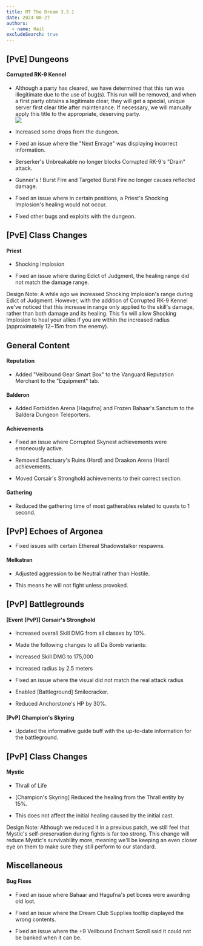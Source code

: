 ```yaml
---
title: MT The Dream 3.3.1
date: 2024-08-27
authors:
  - name: Hail
excludeSearch: true
---
```

[PvE] Dungeons
--------------

#### Corrupted RK-9 Kennel

-   Although a party has cleared, we have determined that this run was illegitimate due to the use of bug(s). This run will be removed, and when a first party obtains a legitimate clear, they will get a special, unique server first clear title after maintenance. If necessary, we will manually apply this title to the appropriate, deserving party.\
    ![](https://lh7-rt.googleusercontent.com/docsz/AD_4nXcd84eTE5D5NPFnakTvbf2nsZ34JliFDk_Kw7bFNi4JgFzkznx2S-_FoTPxbtyEFjZzd3PSWBgjHV6o-QlcEyzzWv88lTn7S328fdW_KvUU_vq-Y17w3eMBrnps_QvddHX65GVF64DvK7je8n8k8LObzH_q?key=XkOLX5lUjOpQlsE1w4cQYQ)

-   Increased some drops from the dungeon.

-   Fixed an issue where the "Next Enrage" was displaying incorrect information.

-   Berserker's  Unbreakable no longer blocks Corrupted RK-9's "Drain" attack.

-   Gunner's ! Burst Fire and Targeted Burst Fire no longer causes reflected damage.

-   Fixed an issue where in certain positions, a Priest's Shocking Implosion's healing would not occur.

-   Fixed other bugs and exploits with the dungeon.

[PvE] Class Changes
-------------------

#### Priest

-   Shocking Implosion

-   Fixed an issue where during Edict of Judgment, the healing range did not match the damage range.

Design Note: A while ago we increased Shocking Implosion's range during Edict of Judgment. However, with the addition of Corrupted RK-9 Kennel we've noticed that this increase in range only applied to the skill's damage, rather than both damage and its healing. This fix will allow Shocking Implosion to heal your allies if you are within the increased radius (approximately 12~15m from the enemy).

General Content
---------------

#### Reputation

-   Added "Veilbound Gear Smart Box" to the Vanguard Reputation Merchant to the "Equipment" tab.

#### Balderon

-   Added Forbidden Arena [Hagufna] and Frozen Bahaar's Sanctum to the Baldera Dungeon Teleporters.

#### Achievements

-   Fixed an issue where Corrupted Skynest achievements were erroneously active.

-   Removed Sanctuary's Ruins (Hard) and Draakon Arena (Hard) achievements.

-   Moved Corsair's Stronghold achievements to their correct section.

#### Gathering

-   Reduced the gathering time of most gatherables related to quests to 1 second.

[PvP] Echoes of Argonea
-----------------------

-   Fixed issues with certain Ethereal Shadowstalker respawns.

#### Melkatran

-   Adjusted aggression to be Neutral rather than Hostile.

-   This means he will not fight unless provoked.

[PvP] Battlegrounds
-------------------

#### [Event (PvP)] Corsair's Stronghold

-   Increased overall Skill DMG from all classes by 10%.

-   Made the following changes to all Da Bomb variants:

-   Increased Skill DMG to 175,000

-   Increased radius by 2.5 meters

-   Fixed an issue where the visual did not match the real attack radius

-   Enabled [Battleground] Smilecracker.

-   Reduced Anchorstone's HP by 30%.

#### [PvP] Champion's Skyring

-   Updated the informative guide buff with the up-to-date information for the battleground.

[PvP] Class Changes
-------------------

####  Mystic

-   Thrall of Life

-   [Champion's Skyring] Reduced the healing from the Thrall entity by 15%.

-   This does not affect the initial healing caused by the initial cast.

Design Note: Although we reduced it in a previous patch, we still feel that Mystic's self-preservation during fights is far too strong. This change will reduce Mystic's survivability more, meaning we'll be keeping an even closer eye on them to make sure they still perform to our standard.

Miscellaneous
-------------

#### Bug Fixes

-   Fixed an issue where Bahaar and Hagufna's pet boxes were awarding old loot.

-   Fixed an issue where the Dream Club Supplies tooltip displayed the wrong contents.

-   Fixed an issue where the +9 Veilbound Enchant Scroll said it could not be banked when it can be.